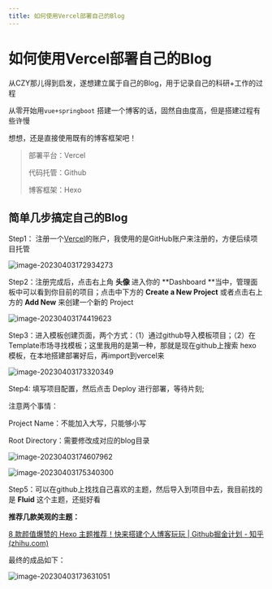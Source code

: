 ```yaml
---
title: 如何使用Vercel部署自己的Blog 
---
```






# 如何使用Vercel部署自己的Blog

从CZY那儿得到启发，遂想建立属于自己的Blog，用于记录自己的科研+工作的过程

从零开始用`vue+springboot` 搭建一个博客的话，固然自由度高，但是搭建过程有些许慢

想想，还是直接使用既有的博客框架吧！



> 部署平台：Vercel
>
> 代码托管：Github
>
> 博客框架：Hexo



## 简单几步搞定自己的Blog

Step1： 注册一个[Vercel](https://vercel.com)的账户，我使用的是GitHub账户来注册的，方便后续项目托管

![image-20230403172934273](C:\Users\YUNFENG\AppData\Roaming\Typora\typora-user-images\image-20230403172934273.png)

Step2：注册完成后，点击右上角 **头像**  进入你的  **Dashboard **当中，管理面板中可以看到你目前的项目；点击中下方的 **Create a New Project** 或者点击右上方的 **Add New** 来创建一个新的 Project

![image-20230403174419623](C:\Users\YUNFENG\AppData\Roaming\Typora\typora-user-images\image-20230403174419623.png)



Step3：进入模板创建页面，两个方式：（1）通过github导入模板项目；（2）在Template市场寻找模板；这里我用的是第一种，那就是现在github上搜索 hexo 模板，在本地搭建部署好后，再import到vercel来

![image-20230403173320349](C:\Users\YUNFENG\AppData\Roaming\Typora\typora-user-images\image-20230403173320349.png)

Step4: 填写项目配置，然后点击 Deploy 进行部署，等待片刻;

注意两个事情：

Project Name：不能加入大写，只能够小写

Root Directory：需要修改成对应的blog目录

![image-20230403174607962](C:\Users\YUNFENG\AppData\Roaming\Typora\typora-user-images\image-20230403174607962.png)

![image-20230403175340300](C:\Users\YUNFENG\AppData\Roaming\Typora\typora-user-images\image-20230403175340300.png)

Step5：可以在github上找找自己喜欢的主题，然后导入到项目中去，我目前找的是 **Fluid** 这个主题，还挺好看

**推荐几款美观的主题：**

[8 款颜值爆赞的 Hexo 主题推荐！快来搭建个人博客玩玩 | Github掘金计划 - 知乎 (zhihu.com)](https://zhuanlan.zhihu.com/p/491537945)



最终的成品如下：

![image-20230403173631051](C:\Users\YUNFENG\AppData\Roaming\Typora\typora-user-images\image-20230403173631051.png)

